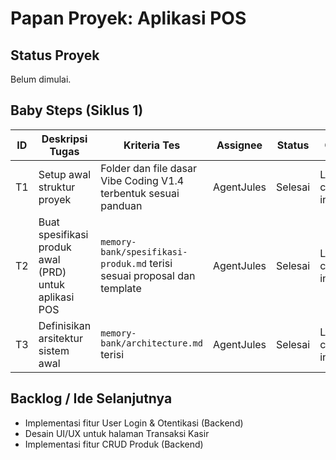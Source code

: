 # Papan Proyek: Aplikasi POS

## Status Proyek
Belum dimulai.

## Baby Steps (Siklus 1)

| ID | Deskripsi Tugas | Kriteria Tes | Assignee | Status | Catatan |
|---|---|---|---|---|---|
| T1 | Setup awal struktur proyek | Folder dan file dasar Vibe Coding V1.4 terbentuk sesuai panduan | AgentJules | Selesai | Lihat commit inisialisasi |
| T2 | Buat spesifikasi produk awal (PRD) untuk aplikasi POS | `memory-bank/spesifikasi-produk.md` terisi sesuai proposal dan template | AgentJules | Selesai | Lihat commit inisialisasi |
| T3 | Definisikan arsitektur sistem awal | `memory-bank/architecture.md` terisi | AgentJules | Selesai | Lihat commit inisialisasi |

## Backlog / Ide Selanjutnya
- Implementasi fitur User Login & Otentikasi (Backend)
- Desain UI/UX untuk halaman Transaksi Kasir
- Implementasi fitur CRUD Produk (Backend)
```

